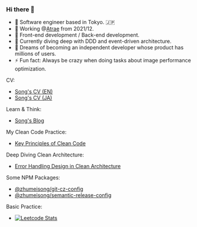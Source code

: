### Hi there 👋
- 🥇 Software engineer based in Tokyo. :jp:
- 🔭 Working @[Atrae](https://atrae.co.jp/) from 2021/12.
- 🦄 Front-end development / Back-end development.
- 🌱 Currently diving deep with DDD and event-driven architecture.
- 🌈 Dreams of becoming an independent developer whose product has millions of users.
- ⚡ Fun fact: Always be crazy when doing tasks about image performance optimization.

CV:
- [Song's CV (EN)](https://github.com/zhumeisongsong/cv)
- [Song's CV (JA)](https://zhumeisongsong.github.io/cv/ja.html)

Learn & Think:
- [Song's Blog](https://zhumeisongsong.github.io/blog/)


My Clean Code Practice:
- [Key Principles of Clean Code](https://zhumeisongsong.github.io/blog/posts/2024-12-22-clean-code)

Deep Diving Clean Architecture:
- [Error Handling Design in Clean Architecture](https://zhumeisongsong.github.io/blog/posts/2025-01-15-error-handling-design-in-clean-architecture)

Some NPM Packages:
- [@zhumeisong/git-cz-config](https://www.npmjs.com/package/@zhumeisong/git-cz-config)
- [@zhumeisong/semantic-release-config](https://www.npmjs.com/package/@zhumeisong/semantic-release-config)

Basic Practice:
- [![Leetcode Stats](https://leetcard.jacoblin.cool/zhumeisongsong)](https://leetcode.com/zhumeisongsong)




